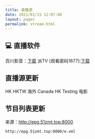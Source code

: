 ```yaml
---
title: 直播源
date: 2021/01/15 12:07:00
layout: pages
permalink: stream.html
---
```


## 💻 直播软件
百川影音：[下载](/documents/streaming/百川影音1.1.9.7改良版.apk)
派TV (观看密码1677):[下载](/documents/streaming/派TV2.2免费版0830.apk)


## 直播源更新
HK
HKTW
海外
Canada
HK Testing
电影

## 节目列表更新
来源：<http://epg.51zmt.top:8000>
```
http://epg.51zmt.top:8000/e.xml
```